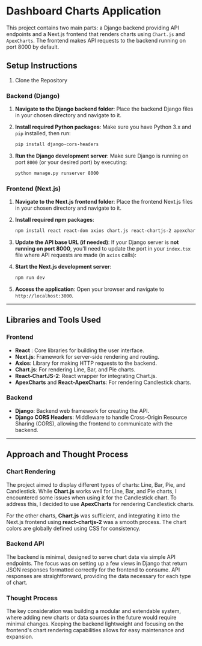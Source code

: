 # Dashboard Charts Application

This project contains two main parts: a Django backend providing API endpoints and a Next.js frontend that renders charts using `Chart.js` and `ApexCharts`. The frontend makes API requests to the backend running on port 8000 by default.

## Setup Instructions

1. Clone the Repository

### Backend (Django)

1. **Navigate to the Django backend folder**:
    Place the backend Django files in your chosen directory and navigate to it.

2. **Install required Python packages**:
    Make sure you have Python 3.x and `pip` installed, then run:
    ```bash
    pip install django-cors-headers
    ```

3. **Run the Django development server**:
    Make sure Django is running on port `8000` (or your desired port) by executing:
    ```bash
    python manage.py runserver 8000
    ```

### Frontend (Next.js)

1. **Navigate to the Next.js frontend folder**:
    Place the frontend Next.js files in your chosen directory and navigate to it.


2. **Install required npm packages**:
    ```bash
    npm install react react-dom axios chart.js react-chartjs-2 apexcharts react-apexcharts
    ```

3. **Update the API base URL (if needed)**:
    If your Django server is **not running on port 8000**, you'll need to update the port in your `index.tsx` file where API requests are made (in `axios` calls):
    

4. **Start the Next.js development server**:
    ```bash
    npm run dev
    ```

5. **Access the application**:
    Open your browser and navigate to `http://localhost:3000`.

---

## Libraries and Tools Used

### Frontend
- **React** : Core libraries for building the user interface.
- **Next.js**: Framework for server-side rendering and routing.
- **Axios**: Library for making HTTP requests to the backend.
- **Chart.js**: For rendering Line, Bar, and Pie charts.
- **React-ChartJS-2**: React wrapper for integrating Chart.js.
- **ApexCharts** and **React-ApexCharts**: For rendering Candlestick charts.

### Backend
- **Django**: Backend web framework for creating the API.
- **Django CORS Headers**: Middleware to handle Cross-Origin Resource Sharing (CORS), allowing the frontend to communicate with the backend.

---

## Approach and Thought Process

### Chart Rendering
The project aimed to display different types of charts: Line, Bar, Pie, and Candlestick. While **Chart.js** works well for Line, Bar, and Pie charts, I encountered some issues when using it for the Candlestick chart. To address this, I decided to use **ApexCharts** for rendering Candlestick charts.

For the other charts, **Chart.js** was sufficient, and integrating it into the Next.js frontend using **react-chartjs-2** was a smooth process. The chart colors are globally defined using CSS for consistency.

### Backend API
The backend is minimal, designed to serve chart data via simple API endpoints. The focus was on setting up a few views in Django that return JSON responses formatted correctly for the frontend to consume. API responses are straightforward, providing the data necessary for each type of chart.

### Thought Process
The key consideration was building a modular and extendable system, where adding new charts or data sources in the future would require minimal changes. Keeping the backend lightweight and focusing on the frontend's chart rendering capabilities allows for easy maintenance and expansion.
